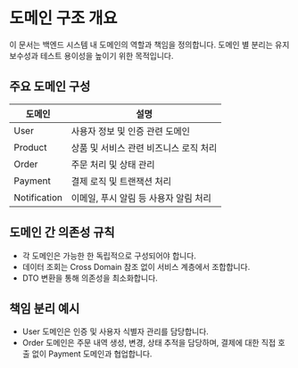 # 도메인 구조 개요

이 문서는 백엔드 시스템 내 도메인의 역할과 책임을 정의합니다. 도메인 별 분리는 유지보수성과 테스트 용이성을 높이기 위한 목적입니다.

## 주요 도메인 구성

| 도메인       | 설명                                   |
| ------------ | -------------------------------------- |
| User         | 사용자 정보 및 인증 관련 도메인        |
| Product      | 상품 및 서비스 관련 비즈니스 로직 처리 |
| Order        | 주문 처리 및 상태 관리                 |
| Payment      | 결제 로직 및 트랜잭션 처리             |
| Notification | 이메일, 푸시 알림 등 사용자 알림 처리  |

## 도메인 간 의존성 규칙

- 각 도메인은 가능한 한 독립적으로 구성되어야 합니다.
- 데이터 조회는 Cross Domain 참조 없이 서비스 계층에서 조합합니다.
- DTO 변환을 통해 의존성을 최소화합니다.

## 책임 분리 예시

- User 도메인은 인증 및 사용자 식별자 관리를 담당합니다.
- Order 도메인은 주문 내역 생성, 변경, 상태 추적을 담당하며, 결제에 대한 직접 호출 없이 Payment 도메인과 협업합니다.
